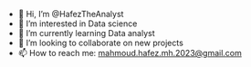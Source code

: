 - 👋 Hi, I’m @HafezTheAnalyst
- 👀 I’m interested in Data science
- 🌱 I’m currently learning Data analyst
- 💞️ I’m looking to collaborate on new projects
- 📫 How to reach me: mahmoud.hafez.mh.2023@gmail.com

<!---
HafezTheAnalyst/HafezTheAnalyst is a ✨ special ✨ repository because its `README.md` (this file) appears on your GitHub profile.
You can click the Preview link to take a look at your changes.
--->

